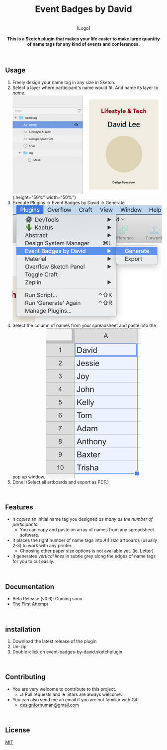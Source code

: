 <h1 align="center">Event Badges by David</h1>
<br/>
<div align="center">
[Logo]
</div>
<br/>
<div align="center">
<strong>This is a Sketch plugin that makes your life easier to make large quantity of name tags for any kind of events and conferences.</strong>
</div>

<br/>
<br/>

## Usage
1. Freely design your name tag in any size in Sketch.
2. Select a layer where participant's name would fit. And name its layer to _name_.
![usage_2](docs/images/usage_2.png){:height="50%" width="50%"}
3. Execute Plugins → Event Badges by David → Generate
![usage_3](docs/images/usage_3.png)
4. Select the column of names from your spreadsheet and paste into the pop up window.
![usage_4](docs/images/usage_4.png)
5. Done! (Select all artboards and export as PDF.)

<br/>

## Features
- It _copies_ an initial name tag you designed _as many as the number of participants_.
  - You can copy and paste an array of names from any spreadsheet software.
- It places the right number of name tags into _A4 size_ artboards (usually 2-3) to work with any printer.
  - Choosing other paper size options is not available yet. (ie. Letter)
- It generates _vertical lines_ in subtle grey along the edges of name tags for you to cut easily.

<br/>

## Documentation
- Beta Release (v0.6): Coming soon
- [The First Attempt](https://medium.com/@designforhuman/designing-for-large-scale-handling-repetitions-with-code-in-sketch-85ef3efa868a)

<br/>

## installation
1. Download the latest release of the plugin
2. Un-zip
3. Double-click on event-badges-by-david.sketchplugin

<br/>

## Contributing
- You are very welcome to contribute to this project.
  - ⇄ Pull requests and ★ Stars are always welcome.
- You can also send me an email if you are not familiar with Git.
  - designforhuman@gmail.com

<br/>

## License
[MIT](https://github.com/designforhuman/event-badges-by-david/blob/master/LICENSE)
